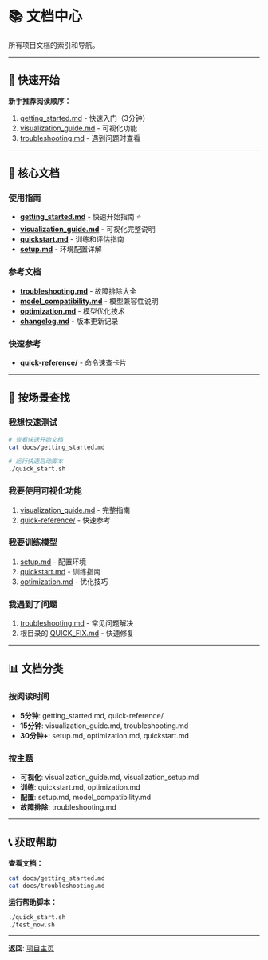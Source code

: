 # 📚 文档中心

所有项目文档的索引和导航。

---

## 🚀 快速开始

**新手推荐阅读顺序：**
1. [getting_started.md](getting_started.md) - 快速入门（3分钟）
2. [visualization_guide.md](visualization_guide.md) - 可视化功能
3. [troubleshooting.md](troubleshooting.md) - 遇到问题时查看

---

## 📖 核心文档

### 使用指南
- **[getting_started.md](getting_started.md)** - 快速开始指南 ⭐
- **[visualization_guide.md](visualization_guide.md)** - 可视化完整说明
- **[quickstart.md](quickstart.md)** - 训练和评估指南
- **[setup.md](setup.md)** - 环境配置详解

### 参考文档
- **[troubleshooting.md](troubleshooting.md)** - 故障排除大全
- **[model_compatibility.md](model_compatibility.md)** - 模型兼容性说明
- **[optimization.md](optimization.md)** - 模型优化技术
- **[changelog.md](changelog.md)** - 版本更新记录

### 快速参考
- **[quick-reference/](quick-reference/)** - 命令速查卡片

---

## 🎯 按场景查找

### 我想快速测试
```bash
# 查看快速开始文档
cat docs/getting_started.md

# 运行快速启动脚本
./quick_start.sh
```

### 我要使用可视化功能
1. [visualization_guide.md](visualization_guide.md) - 完整指南
2. [quick-reference/](quick-reference/) - 快速参考

### 我要训练模型
1. [setup.md](setup.md) - 配置环境
2. [quickstart.md](quickstart.md) - 训练指南
3. [optimization.md](optimization.md) - 优化技巧

### 我遇到了问题
1. [troubleshooting.md](troubleshooting.md) - 常见问题解决
2. 根目录的 [QUICK_FIX.md](../QUICK_FIX.md) - 快速修复

---

## 📊 文档分类

### 按阅读时间
- **5分钟**: getting_started.md, quick-reference/
- **15分钟**: visualization_guide.md, troubleshooting.md
- **30分钟+**: setup.md, optimization.md, quickstart.md

### 按主题
- **可视化**: visualization_guide.md, visualization_setup.md
- **训练**: quickstart.md, optimization.md
- **配置**: setup.md, model_compatibility.md
- **故障排除**: troubleshooting.md

---

## 📞 获取帮助

**查看文档：**
```bash
cat docs/getting_started.md
cat docs/troubleshooting.md
```

**运行帮助脚本：**
```bash
./quick_start.sh
./test_now.sh
```

---

**返回**: [项目主页](../README.md)
